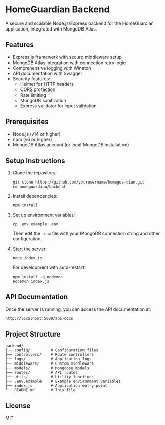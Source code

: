 # HomeGuardian Backend

A secure and scalable Node.js/Express backend for the HomeGuardian application, integrated with MongoDB Atlas.

## Features

- Express.js framework with secure middleware setup
- MongoDB Atlas integration with connection retry logic
- Comprehensive logging with Winston
- API documentation with Swagger
- Security features:
  - Helmet for HTTP headers
  - CORS protection
  - Rate limiting
  - MongoDB sanitization
  - Express validator for input validation

## Prerequisites

- Node.js (v14 or higher)
- npm (v6 or higher)
- MongoDB Atlas account (or local MongoDB installation)

## Setup Instructions

1. Clone the repository:
   ```
   git clone https://github.com/yourusername/homeguardian.git
   cd homeguardian/backend
   ```

2. Install dependencies:
   ```
   npm install
   ```

3. Set up environment variables:
   ```
   cp .env.example .env
   ```
   Then edit the `.env` file with your MongoDB connection string and other configuration.

4. Start the server:
   ```
   node index.js
   ```
   
   For development with auto-restart:
   ```
   npm install -g nodemon
   nodemon index.js
   ```

## API Documentation

Once the server is running, you can access the API documentation at:
```
http://localhost:5000/api-docs
```

## Project Structure

```
backend/
├── config/         # Configuration files
├── controllers/    # Route controllers
├── logs/           # Application logs
├── middleware/     # Custom middleware
├── models/         # Mongoose models
├── routes/         # API routes
├── utils/          # Utility functions
├── .env.example    # Example environment variables
├── index.js        # Application entry point
└── README.md       # This file
```

## License

MIT 